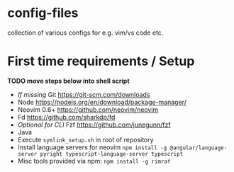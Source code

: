 # config-files
collection of various configs for e.g. vim/vs code etc.

# 




# First time requirements / Setup

**TODO move steps below into shell script**

* *If missing* Git <https://git-scm.com/downloads>
* Node <https://nodejs.org/en/download/package-manager/>
* Neovim 0.6+ <https://github.com/neovim/neovim>
* Fd <https://github.com/sharkdp/fd>
* *Optional for CLI* Fzf <https://github.com/junegunn/fzf>
* Java
* Execute `symlink_setup.sh` in root of repository
* Install language servers for neovim `npm install -g @angular/language-server pyright typescript-language-server typescript`
* Misc tools provided via npm: `npm install -g rimraf`

